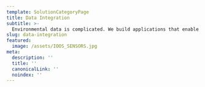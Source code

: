 ```yaml
---
template: SolutionCategoryPage
title: Data Integration
subtitle: >-
  Environmental data is complicated. We build applications that enable rapid exploration.
slug: data-integration
featured:
  image: /assets/IOOS_SENSORS.jpg
meta:
  description: ''
  title: ''
  canonicalLink: ''
  noindex: ''
---
```

